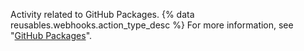 Activity related to GitHub Packages. {% data reusables.webhooks.action_type_desc %} For more information, see "[GitHub Packages](/packages)".